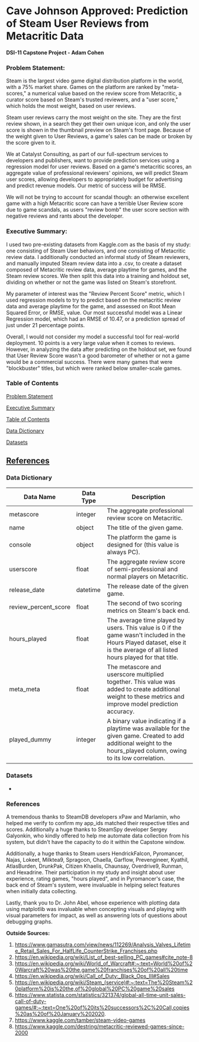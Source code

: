 # Cave Johnson Approved: Prediction of Steam User Reviews from Metacritic Data  
**DSI-11 Capstone Project - Adam Cohen**

### Problem Statement:

Steam is the largest video game digital distribution platform in the world, with a 75% market share. Games on the platform are ranked by "meta-scores," a numerical value based on the review score from Metacritic, a curator score based on Steam's trusted reviewers, and a "user score," which holds the most weight, based on user reviews.  
  
Steam user reviews carry the most weight on the site. They are the first review shown, in a search they get their own unique icon, and only the user score is shown in the thumbnail preview on Steam's front page. Because of the weight given to User Reviews, a game's sales can be made or broken by the score given to it.  
  
We at Catalyst Consulting, as part of our full-spectrum services to developers and publishers, want to provide prediction services using a regression model for user reviews. Based on a game's metacritic scores, an aggregate value of professional reviewers' opinions, we will predict Steam user scores, allowing developers to appropriately budget for advertising and predict revenue models. Our metric of success will be RMSE.  
  
We will not be trying to account for scandal though: an otherwise excellent game with a high Metacritic score can have a terrible User Review score due to game scandals, as users "review bomb" the user score section with negative reviews and rants about the developer.

### Executive Summary:
I used two pre-existing datasets from Kaggle.com as the basis of my study: one consisting of Steam User behaviors, and one consisting of Metacritic review data. I additionally conducted an informal study of Steam reviewers, and manually imputed Steam review data into a .csv, to create a dataset composed of Metacritic review data, average playtime for games, and the Steam review scores. We then split this data into a training and holdout set, dividing on whether or not the game was listed on Steam's storefront.  
  
My parameter of interest was the "Review Percent Score" metric, which I used regression models to try to predict based on the metacritic review data and average playtime for the game, and assessed on Root Mean Squared Error, or RMSE, value. Our most successful model was a Linear Regression model, which had an RMSE of 10.47, or a prediction spread of just under 21 percentage points.  
  
Overall, I would not consider my model a successful tool for real-world deployment. 10 points is a very large value when it comes to reviews. However, in analyzing the data after predicting on the holdout set, we found that User Review Score wasn't a good barometer of whether or not a game would be a commercial success. There were many games that were "blockbuster" titles, but which were ranked below smaller-scale games.


### Table of Contents
[Problem Statement](#Problem-Statement)  
  
[Executive Summary](#Executive-Summary)  
  
[Table of Contents](#Table-of-Contents)  
  
[Data Dictionary](#Data-Dictionary)  
  
[Datasets](#Datasets)
  
[References](#References)
---

### Data Dictionary  
| Data Name | Data Type | Description |  
|---|---|---|  
| metascore | integer | The aggregate professional review score on Metacritic. |  
| name | object | The title of the given game. |  
| console | object | The platform the game is designed for (this value is always PC). |  
| userscore | float | The aggregate review score of semi-professional and normal players on Metacritic. |  
| release_date | datetime | The release date of the given game. |  
| review_percent_score | float | The second of two scoring metrics on Steam's back end. |  
| hours_played | float | The average time played by users. This value is 0 if the game wasn't included in the Hours Played dataset, else it is the average of all listed hours played for that title. |  
| meta_meta | float | The metascore and userscore multiplied together. This value was added to create additional weight to these metrics and improve model prediction accuracy. |  
| played_dummy | integer | A binary value indicating if a playtime was available for the given game. Created to add additional weight to the hours_played column, owing to its low correlation. |
  
### Datasets  
  
   -
### References  
A tremendous thanks to SteamDB developers xPaw and Marlamin, who helped me verify to confirm my app_ids matched their respective titles and scores. Additionally a huge thanks to SteamSpy developer Sergey Galyonkin, who kindly offered to help me automate data collection from his system, but didn't have the capacity to do it within the Capstone window.  
  
Additionally, a huge thanks to Steam users HendrickFalcon, Pyromancer, Najas, Lokeet, Milktea9, Spragoon, Chaella, Garflow, Prevengineer, Kyathil, AtlasBurden, DrunkPak, Citizen Khaelis, Chaunsay, Overdrive9, Runman, and Hexadrine. Their participation in my study and insight about user experience, rating games, "hours played", and in Pyromancer's case, the back end of Steam's system, were invaluable in helping select features when initially data collecting.  
  
Lastly, thank you to Dr. John Abel, whose experience with plotting data using matplotlib was invaluable when concepting visuals and playing with visual parameters for impact, as well as answering lots of questions about debugging graphs.  

**Outside Sources:**  
1) https://www.gamasutra.com/view/news/112269/Analysis_Valves_Lifetime_Retail_Sales_For_HalfLife_CounterStrike_Franchises.php  
2) https://en.wikipedia.org/wiki/List_of_best-selling_PC_games#cite_note-8  
3) https://en.wikipedia.org/wiki/World_of_Warcraft#:~:text=World%20of%20Warcraft%20was%20the,game%20franchises%20of%20all%20time  
4) https://en.wikipedia.org/wiki/Call_of_Duty:_Black_Ops_III#Sales  
5) https://en.wikipedia.org/wiki/Steam_(service)#:~:text=The%20Steam%20platform%20is%20the,of%20global%20PC%20game%20sales  
6) https://www.statista.com/statistics/321374/global-all-time-unit-sales-call-of-duty-games/#:~:text=One%20of%20its%20successors%2C%20Call,copies%20as%20of%20January%202020.  
7) https://www.kaggle.com/tamber/steam-video-games  
8) https://www.kaggle.com/destring/metacritic-reviewed-games-since-2000

